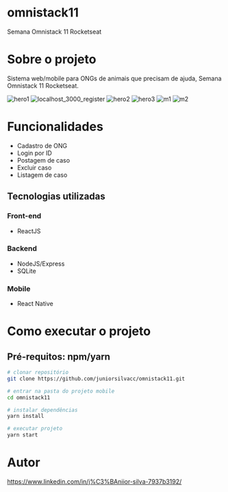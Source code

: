 # omnistack11
Semana Omnistack 11 Rocketseat

# Sobre o projeto
Sistema web/mobile para ONGs de animais que precisam de ajuda, Semana Omnistack 11 Rocketseat.

![hero1](https://user-images.githubusercontent.com/43589505/126877683-a593a53f-d617-4f26-96eb-787a11539499.png)
![localhost_3000_register](https://user-images.githubusercontent.com/43589505/127227194-7beba47c-1b01-4093-81fd-5dde153ac8c0.png)
![hero2](https://user-images.githubusercontent.com/43589505/126877685-a929e96a-dc03-4a68-9ae5-d0c4243c301e.png)
![hero3](https://user-images.githubusercontent.com/43589505/126877688-dc8f4a9a-c8f0-46c9-813d-dba36928efa6.png)
![m1](https://user-images.githubusercontent.com/43589505/126878333-f296aa23-09ef-44ea-997a-ddf47e2668a4.png)
![m2](https://user-images.githubusercontent.com/43589505/126878335-21ec6a1e-114b-4c60-b76a-c8471d323eff.png)

# Funcionalidades
  - Cadastro de ONG
  - Login por ID
  - Postagem de caso
  - Excluir caso
  - Listagem de caso
  
## Tecnologias utilizadas
### Front-end
  - ReactJS
### Backend
  - NodeJS/Express
  - SQLite
### Mobile
  - React Native

# Como executar o projeto

## Pré-requitos: npm/yarn 

```bash
# clonar repositório  
git clone https://github.com/juniorsilvacc/omnistack11.git

# entrar na pasta do projeto mobile
cd omnistack11

# instalar dependências
yarn install

# executar projeto
yarn start
```

# Autor

https://www.linkedin.com/in/j%C3%BAniior-silva-7937b3192/
